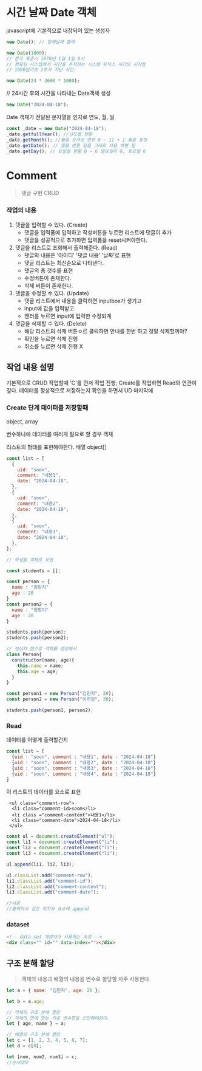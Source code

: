 # 시간 날짜 Date 객체

javascript에 기본적으로 내장되어 있는 생성자

```js
new Date(); // 현재날짜 출력
```

```js
new Date(1000);
// 한국 표준시 1970년 1월 1일 0시
// 컴퓨팅 시스텝에서 시간을 추적하는 시스템 유닉스 시간의 시작점
// 1000밀리초 1초가 지난 시간.
```

```js
new Date(24 * 3600 * 1000);
```

// 24시간 후의 시간을 나타내는 Date객체 생성

```js
new Date("2024-04-18");
```

Date 객체가 전달된 문자열을 인자로 연도, 월, 일

```js
const _date = new Date("2024-04-18");
_date.getfullYear(); //년도를 반환
_date.getMonth(); //월을 숫자로 반환 0 ~ 11 + 1 월을 표현
_date.getDate(); // 일을 반환 일을 그대로 사용 하면 됨
_date.getDay(); // 요일을 반환 0 ~ 6 일요일이 0, 토요일 6
```

# Comment

> 댓글 구현 CRUD

### 작업의 내용

1. 댓글을 입력할 수 있다. (Create)
   - 댓글을 입력폼에 입력하고 작성버튼을 누르면 리스트에 댓글이 추가
   - 댓글을 성공적으로 추가하면 입력폼을 reset시켜야한다.
2. 댓글을 리스트로 조회해서 출력해준다. (Read)
   - 댓글의 내용은 '아이디' '댓글 내용' '날짜'로 표현
   - 댓글 리스트는 최신순으로 나타낸다.
   - 댓글의 총 갯수를 표현
   - 수정버튼이 존재한다.
   - 삭제 버튼이 존재한다.
3. 댓글을 수정할 수 있다. (Update)
   - 댓글 리스트에서 내용을 클릭하면 inputbox가 생기고
   - input에 값을 입력받고
   - 엔터를 누르면 input에 입력한 수정되게
4. 댓글을 삭제할 수 있다. (Delete)
   - 해당 리스트의 삭제 버튼ㅇ르 클릭하면 안내를 한번 하고 정말 삭제할꺼야?
   - 확인을 누르면 삭제 진행
   - 취소를 누르면 삭제 진행 X

## 작업 내용 설명

기본적으로 CRUD 작업할때 'C'를 먼저 작업 진행;
Create를 작업하면 Read와 연관이 깊다.
데이터를 정상적으로 저장하는지 확인을 하면서
UD 마지막에

### Create 단계 데이터를 저장할때

object, array

변수하나에 데이터를 여러개 필요로 할 경우 객체

리스트의 형태를 표현해야한다. 배열
object[]

```js
const list = [
  {
    uid: "soon",
    comment: "내용1",
    date: "2024-04-18",
  },
  {
    uid: "soon",
    comment: "내용2",
    date: "2024-04-18",
  },
  {
    uid: "soon",
    comment: "내용3",
    date: "2024-04-18",
  },
];

// 학생을 객체로 표현

const students = [];

const person = {
  name : "김밍지"
  age : 20
}
const person2 = {
  name : "힝힝이"
  age : 20
}

students.push(person);
students.push(person2);

// 생성자 함수로 객체를 생성해서
class Person{
  constructor(name, age){
    this.name = name;
    this.age = age;
  }
}

const person1 = new Person("김민지", 20);
const person2 = new Person("이히잉", 30);

students.push(person1, person2);
```

### Read

데이터를 어떻게 출력할건지

```js
const list = [
  {uid : "soon", comment : "내용1", date : "2024-04-18"}
  {uid : "soon", comment : "내용2", date : "2024-04-18"}
  {uid : "soon", comment : "내용3", date : "2024-04-18"}
  {uid : "soon", comment : "내용4", date : "2024-04-18"}
]
```

이 리스트의 데이터를 요소로 표현

```thml
 <ul class="comment-row">
  <li class="comment-id>soom</li>
  <li class ="comment-content">내용1</li>
  <li class="comment-date">2024-04-18</li>
 </ul>
```

```js
const ul = document.createElement("ul");
const li1 = document.createElement("li");
const li2 = document.createElement("li");
const li3 = document.createElement("li");

ul.append(li1, li2, li3);

ul.classList.add("comment-row");
li1.classList.add("comment-id");
li2.classList.add("comment-content");
li3.classList.add("comment-date");

//내용
//출력하고 싶은 위치의 요소에 append
```

### dataset

```html
<!-- data-set 개발자가 사용하는 속성 -->
<div class="" id="" data-index=""></div>
```

## 구조 분해 할당

> 객체의 내용과 배열의 내용을 변수로 할당할 자주 사용한다.

```js
let a = { name: "김민지", age: 20 };

let b = a.age;

// 객체의 구조 분해 할당
// 객체의 안에 있는 키로 변수명을 선언해야한다.
let { age, name } = a;

// 배열의 구조 분해 할당
let c = [1, 2, 3, 4, 5, 6, 7];
let d = c[0];

let [num, num2, num3] = c;
//순서대로
```
